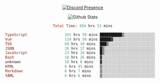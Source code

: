 <!DOCTYPE html>
<body>
<div align="center">

  [![Discord Presence](https://lanyard.cnrad.dev/api/576097150359044106)](https://discord.com/users/576097150359044106)
  
  ![Github Stats](https://github-readme-stats.vercel.app/api?username=verycrunchy&show_icons=true&theme=radical)

<!--START_SECTION:waka-->

```ruby
Total Time: 494 hrs 51 mins

TypeScript                 201 hrs 50 mins ██████████▒░░░░░░░░░░░░░░   40.80 %
Vue                        114 hrs 58 mins █████▓░░░░░░░░░░░░░░░░░░░   23.24 %
TSX                        68 hrs 10 mins  ███▒░░░░░░░░░░░░░░░░░░░░░   13.78 %
JSON                       26 hrs 37 mins  █▒░░░░░░░░░░░░░░░░░░░░░░░   05.38 %
JavaScript                 23 hrs 34 mins  █▒░░░░░░░░░░░░░░░░░░░░░░░   04.76 %
Bash                       10 hrs 26 mins  ▓░░░░░░░░░░░░░░░░░░░░░░░░   02.11 %
unknown                    10 hrs 8 mins   ▓░░░░░░░░░░░░░░░░░░░░░░░░   02.05 %
HTML                       6 hrs 45 mins   ▒░░░░░░░░░░░░░░░░░░░░░░░░   01.37 %
Markdown                   6 hrs 7 mins    ▒░░░░░░░░░░░░░░░░░░░░░░░░   01.24 %
YAML                       6 hrs 6 mins    ▒░░░░░░░░░░░░░░░░░░░░░░░░   01.23 %
```

<!--END_SECTION:waka-->
</div>
</body>
</html>

